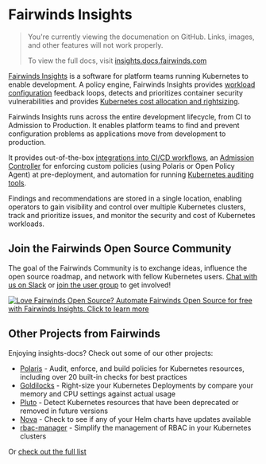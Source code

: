 # Fairwinds Insights
<blockquote class="github-only">
<p>
You're currently viewing the documenation on GitHub. Links, images,
and other features will not work properly.
</p>
<p>
To view the full docs, visit
<a href="http://insights.docs.fairwinds.com">insights.docs.fairwinds.com</a>
</p>
</blockquote>

[Fairwinds Insights](https://fairwinds.com/insights) is a software for platform teams running Kubernetes to enable development.
A policy engine, Fairwinds Insights provides [workload configuration](https://insights.docs.fairwinds.com/first-steps/getting-value/#workload-configuration)
feedback loops, detects and prioritizes container security
vulnerabilities and provides
[Kubernetes cost allocation and rightsizing](https://insights.docs.fairwinds.com/first-steps/getting-value/#cost-efficiency).

Fairwinds Insights runs across the entire development lifecycle, from CI to Admission to Production. It enables platform teams
to find and prevent configuration problems as applications move from development to production. 

It provides out-of-the-box [integrations into CI/CD workflows](https://insights.docs.fairwinds.com/features/infrastructure-as-code-scanning),
an [Admission Controller](https://insights.docs.fairwinds.com/features/admission-controller)
for enforcing custom policies (using Polaris or Open Policy Agent)
at pre-deployment, and automation for running 
[Kubernetes auditing tools](https://insights.docs.fairwinds.com/features/in-cluster-scanning). 

Findings and recommendations are stored in a single location, enabling operators to gain visibility and control
over multiple Kubernetes clusters, track and prioritize issues, and monitor the security and cost of Kubernetes workloads.


<!-- Begin boilerplate -->
## Join the Fairwinds Open Source Community

The goal of the Fairwinds Community is to exchange ideas, influence the open source roadmap,
and network with fellow Kubernetes users.
[Chat with us on Slack](https://join.slack.com/t/fairwindscommunity/shared_invite/zt-e3c6vj4l-3lIH6dvKqzWII5fSSFDi1g)
or
[join the user group](https://www.fairwinds.com/open-source-software-user-group) to get involved!

<a href="https://insights.fairwinds.com/auth/register/">
  <img src="https://www.fairwinds.com/hubfs/Doc_Banners/Fairwinds_OSS_User_Group_740x125_v6.png"
  alt="Love Fairwinds Open Source? Automate Fairwinds Open Source for free with Fairwinds Insights. Click to learn more" />
</a>

## Other Projects from Fairwinds

Enjoying insights-docs? Check out some of our other projects:
* [Polaris](https://github.com/FairwindsOps/Polaris) - Audit, enforce, and build policies for Kubernetes resources, including over 20 built-in checks for best practices
* [Goldilocks](https://github.com/FairwindsOps/Goldilocks) - Right-size your Kubernetes Deployments by compare your memory and CPU settings against actual usage
* [Pluto](https://github.com/FairwindsOps/Pluto) - Detect Kubernetes resources that have been deprecated or removed in future versions
* [Nova](https://github.com/FairwindsOps/Nova) - Check to see if any of your Helm charts have updates available
* [rbac-manager](https://github.com/FairwindsOps/rbac-manager) - Simplify the management of RBAC in your Kubernetes clusters

Or [check out the full list](https://www.fairwinds.com/open-source-software?utm_source=insights-docs&utm_medium=insights-docs&utm_campaign=insights-docs)
